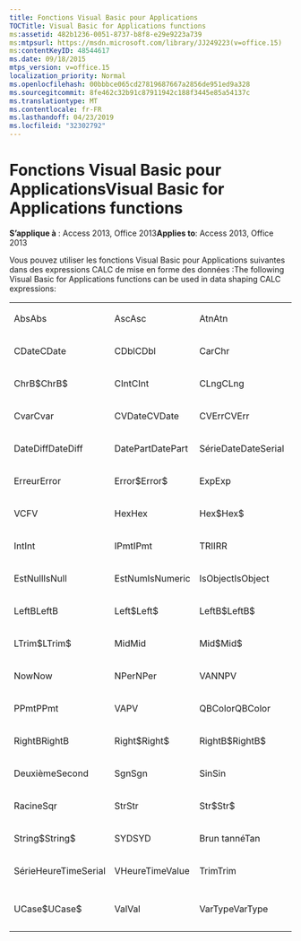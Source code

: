 ```yaml
---
title: Fonctions Visual Basic pour Applications
TOCTitle: Visual Basic for Applications functions
ms:assetid: 482b1236-0051-8737-b8f8-e29e9223a739
ms:mtpsurl: https://msdn.microsoft.com/library/JJ249223(v=office.15)
ms:contentKeyID: 48544617
ms.date: 09/18/2015
mtps_version: v=office.15
localization_priority: Normal
ms.openlocfilehash: 00bbbce065cd27819687667a2856de951ed9a328
ms.sourcegitcommit: 8fe462c32b91c87911942c188f3445e85a54137c
ms.translationtype: MT
ms.contentlocale: fr-FR
ms.lasthandoff: 04/23/2019
ms.locfileid: "32302792"
---
```

# <a name="visual-basic-for-applications-functions"></a><span data-ttu-id="71f2f-102">Fonctions Visual Basic pour Applications</span><span class="sxs-lookup"><span data-stu-id="71f2f-102">Visual Basic for Applications functions</span></span>


<span data-ttu-id="71f2f-103">**S’applique à** : Access 2013, Office 2013</span><span class="sxs-lookup"><span data-stu-id="71f2f-103">**Applies to**: Access 2013, Office 2013</span></span>

<span data-ttu-id="71f2f-104">Vous pouvez utiliser les fonctions Visual Basic pour Applications suivantes dans des expressions CALC de mise en forme des données :</span><span class="sxs-lookup"><span data-stu-id="71f2f-104">The following Visual Basic for Applications functions can be used in data shaping CALC expressions:</span></span>

<table style="width:100%;">
<colgroup>
<col style="width: 16%" />
<col style="width: 16%" />
<col style="width: 16%" />
<col style="width: 16%" />
<col style="width: 16%" />
<col style="width: 16%" />
</colgroup>
<tbody>
<tr class="odd">
<td><p><span data-ttu-id="71f2f-105">Abs</span><span class="sxs-lookup"><span data-stu-id="71f2f-105">Abs</span></span></p></td>
<td><p><span data-ttu-id="71f2f-106">Asc</span><span class="sxs-lookup"><span data-stu-id="71f2f-106">Asc</span></span></p></td>
<td><p><span data-ttu-id="71f2f-107">Atn</span><span class="sxs-lookup"><span data-stu-id="71f2f-107">Atn</span></span></p></td>
<td><p><span data-ttu-id="71f2f-108">CBool</span><span class="sxs-lookup"><span data-stu-id="71f2f-108">CBool</span></span></p></td>
<td><p><span data-ttu-id="71f2f-109">CByte</span><span class="sxs-lookup"><span data-stu-id="71f2f-109">CByte</span></span></p></td>
<td><p><span data-ttu-id="71f2f-110">CCur</span><span class="sxs-lookup"><span data-stu-id="71f2f-110">CCur</span></span></p></td>
</tr>
<tr class="even">
<td><p><span data-ttu-id="71f2f-111">CDate</span><span class="sxs-lookup"><span data-stu-id="71f2f-111">CDate</span></span></p></td>
<td><p><span data-ttu-id="71f2f-112">CDbl</span><span class="sxs-lookup"><span data-stu-id="71f2f-112">CDbl</span></span></p></td>
<td><p><span data-ttu-id="71f2f-113">Car</span><span class="sxs-lookup"><span data-stu-id="71f2f-113">Chr</span></span></p></td>
<td><p><span data-ttu-id="71f2f-114">ChrB</span><span class="sxs-lookup"><span data-stu-id="71f2f-114">ChrB</span></span></p></td>
<td><p><span data-ttu-id="71f2f-115">ChrW</span><span class="sxs-lookup"><span data-stu-id="71f2f-115">ChrW</span></span></p></td>
<td><p><span data-ttu-id="71f2f-116">Chr$</span><span class="sxs-lookup"><span data-stu-id="71f2f-116">Chr$</span></span></p></td>
</tr>
<tr class="odd">
<td><p><span data-ttu-id="71f2f-117">ChrB$</span><span class="sxs-lookup"><span data-stu-id="71f2f-117">ChrB$</span></span></p></td>
<td><p><span data-ttu-id="71f2f-118">CInt</span><span class="sxs-lookup"><span data-stu-id="71f2f-118">CInt</span></span></p></td>
<td><p><span data-ttu-id="71f2f-119">CLng</span><span class="sxs-lookup"><span data-stu-id="71f2f-119">CLng</span></span></p></td>
<td><p><span data-ttu-id="71f2f-120">Cos</span><span class="sxs-lookup"><span data-stu-id="71f2f-120">Cos</span></span></p></td>
<td><p><span data-ttu-id="71f2f-121">CSng</span><span class="sxs-lookup"><span data-stu-id="71f2f-121">CSng</span></span></p></td>
<td><p><span data-ttu-id="71f2f-122">CStr</span><span class="sxs-lookup"><span data-stu-id="71f2f-122">CStr</span></span></p></td>
</tr>
<tr class="even">
<td><p><span data-ttu-id="71f2f-123">Cvar</span><span class="sxs-lookup"><span data-stu-id="71f2f-123">Cvar</span></span></p></td>
<td><p><span data-ttu-id="71f2f-124">CVDate</span><span class="sxs-lookup"><span data-stu-id="71f2f-124">CVDate</span></span></p></td>
<td><p><span data-ttu-id="71f2f-125">CVErr</span><span class="sxs-lookup"><span data-stu-id="71f2f-125">CVErr</span></span></p></td>
<td><p><span data-ttu-id="71f2f-126">Date</span><span class="sxs-lookup"><span data-stu-id="71f2f-126">Date</span></span></p></td>
<td><p><span data-ttu-id="71f2f-127">Date$</span><span class="sxs-lookup"><span data-stu-id="71f2f-127">Date$</span></span></p></td>
<td><p><span data-ttu-id="71f2f-128">DateAdd</span><span class="sxs-lookup"><span data-stu-id="71f2f-128">DateAdd</span></span></p></td>
</tr>
<tr class="odd">
<td><p><span data-ttu-id="71f2f-129">DateDiff</span><span class="sxs-lookup"><span data-stu-id="71f2f-129">DateDiff</span></span></p></td>
<td><p><span data-ttu-id="71f2f-130">DatePart</span><span class="sxs-lookup"><span data-stu-id="71f2f-130">DatePart</span></span></p></td>
<td><p><span data-ttu-id="71f2f-131">SérieDate</span><span class="sxs-lookup"><span data-stu-id="71f2f-131">DateSerial</span></span></p></td>
<td><p><span data-ttu-id="71f2f-132">ValDate</span><span class="sxs-lookup"><span data-stu-id="71f2f-132">DateValue</span></span></p></td>
<td><p><span data-ttu-id="71f2f-133">Day</span><span class="sxs-lookup"><span data-stu-id="71f2f-133">Day</span></span></p></td>
<td><p><span data-ttu-id="71f2f-134">DDB</span><span class="sxs-lookup"><span data-stu-id="71f2f-134">DDB</span></span></p></td>
</tr>
<tr class="even">
<td><p><span data-ttu-id="71f2f-135">Erreur</span><span class="sxs-lookup"><span data-stu-id="71f2f-135">Error</span></span></p></td>
<td><p><span data-ttu-id="71f2f-136">Error$</span><span class="sxs-lookup"><span data-stu-id="71f2f-136">Error$</span></span></p></td>
<td><p><span data-ttu-id="71f2f-137">Exp</span><span class="sxs-lookup"><span data-stu-id="71f2f-137">Exp</span></span></p></td>
<td><p><span data-ttu-id="71f2f-138">Correction</span><span class="sxs-lookup"><span data-stu-id="71f2f-138">Fix</span></span></p></td>
<td><p><span data-ttu-id="71f2f-139">Format</span><span class="sxs-lookup"><span data-stu-id="71f2f-139">Format</span></span></p></td>
<td><p><span data-ttu-id="71f2f-140">Format$</span><span class="sxs-lookup"><span data-stu-id="71f2f-140">Format$</span></span></p></td>
</tr>
<tr class="odd">
<td><p><span data-ttu-id="71f2f-141">VC</span><span class="sxs-lookup"><span data-stu-id="71f2f-141">FV</span></span></p></td>
<td><p><span data-ttu-id="71f2f-142">Hex</span><span class="sxs-lookup"><span data-stu-id="71f2f-142">Hex</span></span></p></td>
<td><p><span data-ttu-id="71f2f-143">Hex$</span><span class="sxs-lookup"><span data-stu-id="71f2f-143">Hex$</span></span></p></td>
<td><p><span data-ttu-id="71f2f-144">Heure</span><span class="sxs-lookup"><span data-stu-id="71f2f-144">Hour</span></span></p></td>
<td><p><span data-ttu-id="71f2f-145">IIF</span><span class="sxs-lookup"><span data-stu-id="71f2f-145">IIF</span></span></p></td>
<td><p><span data-ttu-id="71f2f-146">InStr</span><span class="sxs-lookup"><span data-stu-id="71f2f-146">InStr</span></span></p></td>
</tr>
<tr class="even">
<td><p><span data-ttu-id="71f2f-147">Int</span><span class="sxs-lookup"><span data-stu-id="71f2f-147">Int</span></span></p></td>
<td><p><span data-ttu-id="71f2f-148">IPmt</span><span class="sxs-lookup"><span data-stu-id="71f2f-148">IPmt</span></span></p></td>
<td><p><span data-ttu-id="71f2f-149">TRI</span><span class="sxs-lookup"><span data-stu-id="71f2f-149">IRR</span></span></p></td>
<td><p><span data-ttu-id="71f2f-150">EstDate</span><span class="sxs-lookup"><span data-stu-id="71f2f-150">IsDate</span></span></p></td>
<td><p><span data-ttu-id="71f2f-151">IsEmpty</span><span class="sxs-lookup"><span data-stu-id="71f2f-151">IsEmpty</span></span></p></td>
<td><p><span data-ttu-id="71f2f-152">IsError</span><span class="sxs-lookup"><span data-stu-id="71f2f-152">IsError</span></span></p></td>
</tr>
<tr class="odd">
<td><p><span data-ttu-id="71f2f-153">EstNull</span><span class="sxs-lookup"><span data-stu-id="71f2f-153">IsNull</span></span></p></td>
<td><p><span data-ttu-id="71f2f-154">EstNum</span><span class="sxs-lookup"><span data-stu-id="71f2f-154">IsNumeric</span></span></p></td>
<td><p><span data-ttu-id="71f2f-155">IsObject</span><span class="sxs-lookup"><span data-stu-id="71f2f-155">IsObject</span></span></p></td>
<td><p><span data-ttu-id="71f2f-156">Minuscule</span><span class="sxs-lookup"><span data-stu-id="71f2f-156">LCase</span></span></p></td>
<td><p><span data-ttu-id="71f2f-157">LCase$</span><span class="sxs-lookup"><span data-stu-id="71f2f-157">LCase$</span></span></p></td>
<td><p><span data-ttu-id="71f2f-158">Gauche</span><span class="sxs-lookup"><span data-stu-id="71f2f-158">Left</span></span></p></td>
</tr>
<tr class="even">
<td><p><span data-ttu-id="71f2f-159">LeftB</span><span class="sxs-lookup"><span data-stu-id="71f2f-159">LeftB</span></span></p></td>
<td><p><span data-ttu-id="71f2f-160">Left$</span><span class="sxs-lookup"><span data-stu-id="71f2f-160">Left$</span></span></p></td>
<td><p><span data-ttu-id="71f2f-161">LeftB$</span><span class="sxs-lookup"><span data-stu-id="71f2f-161">LeftB$</span></span></p></td>
<td><p><span data-ttu-id="71f2f-162">NbCar</span><span class="sxs-lookup"><span data-stu-id="71f2f-162">Len</span></span></p></td>
<td><p><span data-ttu-id="71f2f-163">Log</span><span class="sxs-lookup"><span data-stu-id="71f2f-163">Log</span></span></p></td>
<td><p><span data-ttu-id="71f2f-164">SupprGauche</span><span class="sxs-lookup"><span data-stu-id="71f2f-164">LTrim</span></span></p></td>
</tr>
<tr class="odd">
<td><p><span data-ttu-id="71f2f-165">LTrim$</span><span class="sxs-lookup"><span data-stu-id="71f2f-165">LTrim$</span></span></p></td>
<td><p><span data-ttu-id="71f2f-166">Mid</span><span class="sxs-lookup"><span data-stu-id="71f2f-166">Mid</span></span></p></td>
<td><p><span data-ttu-id="71f2f-167">Mid$</span><span class="sxs-lookup"><span data-stu-id="71f2f-167">Mid$</span></span></p></td>
<td><p><span data-ttu-id="71f2f-168">Minute</span><span class="sxs-lookup"><span data-stu-id="71f2f-168">Minute</span></span></p></td>
<td><p><span data-ttu-id="71f2f-169">MIRR</span><span class="sxs-lookup"><span data-stu-id="71f2f-169">MIRR</span></span></p></td>
<td><p><span data-ttu-id="71f2f-170">Month</span><span class="sxs-lookup"><span data-stu-id="71f2f-170">Month</span></span></p></td>
</tr>
<tr class="even">
<td><p><span data-ttu-id="71f2f-171">Now</span><span class="sxs-lookup"><span data-stu-id="71f2f-171">Now</span></span></p></td>
<td><p><span data-ttu-id="71f2f-172">NPer</span><span class="sxs-lookup"><span data-stu-id="71f2f-172">NPer</span></span></p></td>
<td><p><span data-ttu-id="71f2f-173">VAN</span><span class="sxs-lookup"><span data-stu-id="71f2f-173">NPV</span></span></p></td>
<td><p><span data-ttu-id="71f2f-174">Oct</span><span class="sxs-lookup"><span data-stu-id="71f2f-174">Oct</span></span></p></td>
<td><p><span data-ttu-id="71f2f-175">Oct$</span><span class="sxs-lookup"><span data-stu-id="71f2f-175">Oct$</span></span></p></td>
<td><p><span data-ttu-id="71f2f-176">Pmt</span><span class="sxs-lookup"><span data-stu-id="71f2f-176">Pmt</span></span></p></td>
</tr>
<tr class="odd">
<td><p><span data-ttu-id="71f2f-177">PPmt</span><span class="sxs-lookup"><span data-stu-id="71f2f-177">PPmt</span></span></p></td>
<td><p><span data-ttu-id="71f2f-178">VA</span><span class="sxs-lookup"><span data-stu-id="71f2f-178">PV</span></span></p></td>
<td><p><span data-ttu-id="71f2f-179">QBColor</span><span class="sxs-lookup"><span data-stu-id="71f2f-179">QBColor</span></span></p></td>
<td><p><span data-ttu-id="71f2f-180">Rate</span><span class="sxs-lookup"><span data-stu-id="71f2f-180">Rate</span></span></p></td>
<td><p><span data-ttu-id="71f2f-181">RVB</span><span class="sxs-lookup"><span data-stu-id="71f2f-181">RGB</span></span></p></td>
<td><p><span data-ttu-id="71f2f-182">Droite</span><span class="sxs-lookup"><span data-stu-id="71f2f-182">Right</span></span></p></td>
</tr>
<tr class="even">
<td><p><span data-ttu-id="71f2f-183">RightB</span><span class="sxs-lookup"><span data-stu-id="71f2f-183">RightB</span></span></p></td>
<td><p><span data-ttu-id="71f2f-184">Right$</span><span class="sxs-lookup"><span data-stu-id="71f2f-184">Right$</span></span></p></td>
<td><p><span data-ttu-id="71f2f-185">RightB$</span><span class="sxs-lookup"><span data-stu-id="71f2f-185">RightB$</span></span></p></td>
<td><p><span data-ttu-id="71f2f-186">Aléat</span><span class="sxs-lookup"><span data-stu-id="71f2f-186">Rnd</span></span></p></td>
<td><p><span data-ttu-id="71f2f-187">SupprDroite</span><span class="sxs-lookup"><span data-stu-id="71f2f-187">RTrim</span></span></p></td>
<td><p><span data-ttu-id="71f2f-188">RTrim$</span><span class="sxs-lookup"><span data-stu-id="71f2f-188">RTrim$</span></span></p></td>
</tr>
<tr class="odd">
<td><p><span data-ttu-id="71f2f-189">Deuxième</span><span class="sxs-lookup"><span data-stu-id="71f2f-189">Second</span></span></p></td>
<td><p><span data-ttu-id="71f2f-190">Sgn</span><span class="sxs-lookup"><span data-stu-id="71f2f-190">Sgn</span></span></p></td>
<td><p><span data-ttu-id="71f2f-191">Sin</span><span class="sxs-lookup"><span data-stu-id="71f2f-191">Sin</span></span></p></td>
<td><p><span data-ttu-id="71f2f-192">AMORLIN</span><span class="sxs-lookup"><span data-stu-id="71f2f-192">SLN</span></span></p></td>
<td><p><span data-ttu-id="71f2f-193">Espace</span><span class="sxs-lookup"><span data-stu-id="71f2f-193">Space</span></span></p></td>
<td><p><span data-ttu-id="71f2f-194">Space$</span><span class="sxs-lookup"><span data-stu-id="71f2f-194">Space$</span></span></p></td>
</tr>
<tr class="even">
<td><p><span data-ttu-id="71f2f-195">Racine</span><span class="sxs-lookup"><span data-stu-id="71f2f-195">Sqr</span></span></p></td>
<td><p><span data-ttu-id="71f2f-196">Str</span><span class="sxs-lookup"><span data-stu-id="71f2f-196">Str</span></span></p></td>
<td><p><span data-ttu-id="71f2f-197">Str$</span><span class="sxs-lookup"><span data-stu-id="71f2f-197">Str$</span></span></p></td>
<td><p><span data-ttu-id="71f2f-198">CompChaîne</span><span class="sxs-lookup"><span data-stu-id="71f2f-198">StrComp</span></span></p></td>
<td><p><span data-ttu-id="71f2f-199">ConvChaîne</span><span class="sxs-lookup"><span data-stu-id="71f2f-199">StrConv</span></span></p></td>
<td><p><span data-ttu-id="71f2f-200">String</span><span class="sxs-lookup"><span data-stu-id="71f2f-200">String</span></span></p></td>
</tr>
<tr class="odd">
<td><p><span data-ttu-id="71f2f-201">String$</span><span class="sxs-lookup"><span data-stu-id="71f2f-201">String$</span></span></p></td>
<td><p><span data-ttu-id="71f2f-202">SYD</span><span class="sxs-lookup"><span data-stu-id="71f2f-202">SYD</span></span></p></td>
<td><p><span data-ttu-id="71f2f-203">Brun tanné</span><span class="sxs-lookup"><span data-stu-id="71f2f-203">Tan</span></span></p></td>
<td><p><span data-ttu-id="71f2f-204">Temps</span><span class="sxs-lookup"><span data-stu-id="71f2f-204">Time</span></span></p></td>
<td><p><span data-ttu-id="71f2f-205">Time$</span><span class="sxs-lookup"><span data-stu-id="71f2f-205">Time$</span></span></p></td>
<td><p><span data-ttu-id="71f2f-206">Minuteur</span><span class="sxs-lookup"><span data-stu-id="71f2f-206">Timer</span></span></p></td>
</tr>
<tr class="even">
<td><p><span data-ttu-id="71f2f-207">SérieHeure</span><span class="sxs-lookup"><span data-stu-id="71f2f-207">TimeSerial</span></span></p></td>
<td><p><span data-ttu-id="71f2f-208">VHeure</span><span class="sxs-lookup"><span data-stu-id="71f2f-208">TimeValue</span></span></p></td>
<td><p><span data-ttu-id="71f2f-209">Trim</span><span class="sxs-lookup"><span data-stu-id="71f2f-209">Trim</span></span></p></td>
<td><p><span data-ttu-id="71f2f-210">Trim$</span><span class="sxs-lookup"><span data-stu-id="71f2f-210">Trim$</span></span></p></td>
<td><p><span data-ttu-id="71f2f-211">TypeName</span><span class="sxs-lookup"><span data-stu-id="71f2f-211">TypeName</span></span></p></td>
<td><p><span data-ttu-id="71f2f-212">Majuscule</span><span class="sxs-lookup"><span data-stu-id="71f2f-212">UCase</span></span></p></td>
</tr>
<tr class="odd">
<td><p><span data-ttu-id="71f2f-213">UCase$</span><span class="sxs-lookup"><span data-stu-id="71f2f-213">UCase$</span></span></p></td>
<td><p><span data-ttu-id="71f2f-214">Val</span><span class="sxs-lookup"><span data-stu-id="71f2f-214">Val</span></span></p></td>
<td><p><span data-ttu-id="71f2f-215">VarType</span><span class="sxs-lookup"><span data-stu-id="71f2f-215">VarType</span></span></p></td>
<td><p><span data-ttu-id="71f2f-216">Jour de la semaine</span><span class="sxs-lookup"><span data-stu-id="71f2f-216">Weekday</span></span></p></td>
<td><p><span data-ttu-id="71f2f-217">Year</span><span class="sxs-lookup"><span data-stu-id="71f2f-217">Year</span></span></p></td>
<td><p><br />
</p></td>
</tr>
</tbody>
</table>


